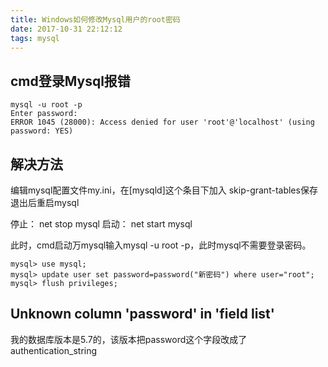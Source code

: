 ```yaml
---
title: Windows如何修改Mysql用户的root密码
date: 2017-10-31 22:12:12
tags: mysql
---
```

## cmd登录Mysql报错

```
mysql -u root -p 
Enter password:  
ERROR 1045 (28000): Access denied for user 'root'@'localhost' (using password: YES)
```

## 解决方法
编辑mysql配置文件my.ini，在[mysqld]这个条目下加入 skip-grant-tables保存退出后重启mysql

停止： net stop mysql
启动： net start mysql

此时，cmd启动万mysql输入mysql -u root -p，此时mysql不需要登录密码。

```
mysql> use mysql;
mysql> update user set password=password("新密码") where user="root";
mysql> flush privileges;
```

## Unknown column 'password' in 'field list'
我的数据库版本是5.7的，该版本把password这个字段改成了authentication_string